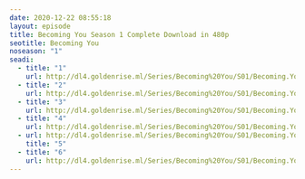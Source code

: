 ```yaml
---
date: 2020-12-22 08:55:18
layout: episode
title: Becoming You Season 1 Complete Download in 480p
seotitle: Becoming You
noseason: "1"
seadi:
  - title: "1"
    url: http://dl4.goldenrise.ml/Series/Becoming%20You/S01/Becoming.You.S01E01.480p.WEB.x264.TagName.mkv
  - title: "2"
    url: http://dl4.goldenrise.ml/Series/Becoming%20You/S01/Becoming.You.S01E02.480p.WEB.x264.TagName.mkv
  - title: "3"
    url: http://dl4.goldenrise.ml/Series/Becoming%20You/S01/Becoming.You.S01E03.480p.WEB.x264.TagName.mkv
  - title: "4"
    url: http://dl4.goldenrise.ml/Series/Becoming%20You/S01/Becoming.You.S01E04.480p.WEB.x264.TagName.mkv
  - url: http://dl4.goldenrise.ml/Series/Becoming%20You/S01/Becoming.You.S01E05.480p.WEB.x264.TagName.mkv
    title: "5"
  - title: "6"
    url: http://dl4.goldenrise.ml/Series/Becoming%20You/S01/Becoming.You.S01E06.480p.WEB.x264.TagName.mkv
---
```

